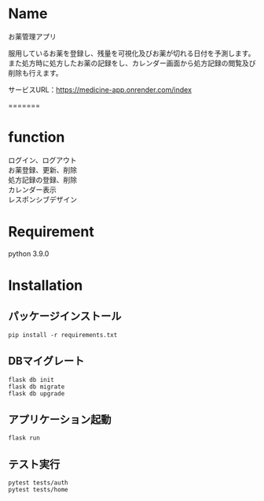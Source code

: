 # Name

お薬管理アプリ

服用しているお薬を登録し、残量を可視化及びお薬が切れる日付を予測します。  
また処方時に処方したお薬の記録をし、カレンダー画面から処方記録の閲覧及び削除も行えます。

サービスURL：https://medicine-app.onrender.com/index

=======

# function

ログイン、ログアウト  
お薬登録、更新、削除  
処方記録の登録、削除  
カレンダー表示  
レスポンシブデザイン

# Requirement

python 3.9.0

# Installation
## パッケージインストール
```
pip install -r requirements.txt
```
## DBマイグレート
```
flask db init
flask db migrate
flask db upgrade
```

## アプリケーション起動
```
flask run
```

## テスト実行
```
pytest tests/auth
pytest tests/home
```